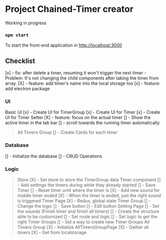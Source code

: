 # Project Chained-Timer creator

Working in progress

### `npm start`

To start the front-end application in [http://localhost:3000](http://localhost:3000)



## Checklist

[x] - fix: after delete a timer, resuming it won't trigger the next timer
    - Problem: It's not changing the child components after taking the timer from array.
[X] - feature: add timer's name into the local storage too
[x] - feature: add electron package

### UI

Basic UI
[x] - Create UI for TimerGroup
[x] - Create UI for Timer
[x] - Create UI for Timer Setter
[X] - feature: focus on the actual timer
[] - Show the active timer in the tab bar
[] - scroll towards the running timer automatically
> All Timers Group
[] - Create Cards for each timer

### Database 
[] - Initialize the database
[] - CRUD Operations


### Logic 
> Store
[X] - Set store to store the TimerGroup data
> Timer component
[] - Add settings the timers during while they already started
    [] - Save Timer
    [] - Reset timer until where the timer is
[X] - Add new sound for middle timer ended
[X] - When the timer is ended, just the right sound is triggered
> Timer Page 
[X] - Redux, global state
> Timer Group
[] - Change the logic
    [] - Save button
    [] - Edit button
> Setting Page 
[] - Set the sounds (Finish timer and finish all timers)
[] - Create the structure able to be customized
[] - Set route and logic
    [] - Set logic to get the right Timer Groups
    [] - Set a way to create new Timer Groups
> All Timers Group 
[X] - Initialize AllTimersGroupPage
[X] - Gather all timers
[X] - Get from localstorage

<!-- 
## Available Scripts

In the project directory, you can run:

### `npm start`

Runs the app in the development mode.\
Open [http://localhost:3000](http://localhost:3000) to view it in the browser.

The page will reload if you make edits.\
You will also see any lint errors in the console.

### `npm test`

Launches the test runner in the interactive watch mode.\
See the section about [running tests](https://facebook.github.io/create-react-app/docs/running-tests) for more information.

### `npm run build`

Builds the app for production to the `build` folder.\
It correctly bundles React in production mode and optimizes the build for the best performance.

The build is minified and the filenames include the hashes.\
Your app is ready to be deployed!

See the section about [deployment](https://facebook.github.io/create-react-app/docs/deployment) for more information.

### `npm run eject`

**Note: this is a one-way operation. Once you `eject`, you can’t go back!**

If you aren’t satisfied with the build tool and configuration choices, you can `eject` at any time. This command will remove the single build dependency from your project.

Instead, it will copy all the configuration files and the transitive dependencies (webpack, Babel, ESLint, etc) right into your project so you have full control over them. All of the commands except `eject` will still work, but they will point to the copied scripts so you can tweak them. At this point you’re on your own.

You don’t have to ever use `eject`. The curated feature set is suitable for small and middle deployments, and you shouldn’t feel obligated to use this feature. However we understand that this tool wouldn’t be useful if you couldn’t customize it when you are ready for it.

## Learn More

You can learn more in the [Create React App documentation](https://facebook.github.io/create-react-app/docs/getting-started).

To learn React, check out the [React documentation](https://reactjs.org/). -->
